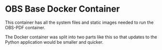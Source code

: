 # OBS Base Docker Container

This container has all the system files and static images needed to run the OBS-PDF container.

The Docker container was split into two parts like this so that updates to the Python application would be smaller and quicker.
